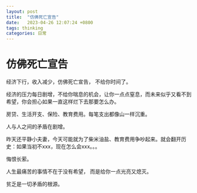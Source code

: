```yaml
---
layout: post
title:  "仿佛死亡宣告"
date:   2023-04-26 12:07:24 +0800
tags: thinking
categories: 日常
---
```


#  仿佛死亡宣告

经济下行，收入减少，仿佛死亡宣告， 不给你时间了。 

经济的压力每日剧增，不给你喘息的机会，让你一点点窒息，而未来似乎又看不到希望，你会担心如果一直这样烂下去那要怎么办。

房贷、生活开支、保险、教育费用。每笔支出都像山一样沉重。

人与人之间的矛盾在剧增。

昨天还平静小夫妻，今天可能就为了柴米油盐、教育费用争吵起来。就会翻开历史：如果当初不xxx，现在怎么会xxx。。。

悔恨长萦。

人生最痛苦的事情不在于没有希望， 而是给你一点光亮又熄灭。

贫乏是一切矛盾的根源。
